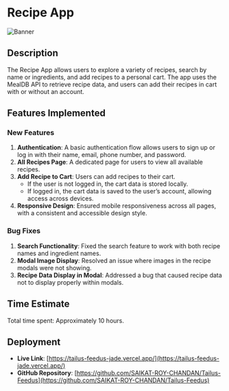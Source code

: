 # Recipe App

![Banner](https://i.ibb.co/c1rSVd5/image.png)

## Description
The Recipe App allows users to explore a variety of recipes, search by name or ingredients, and add recipes to a personal cart. The app uses the MealDB API to retrieve recipe data, and users can add their recipes in cart with or without an account.

## Features Implemented

### New Features
1. **Authentication**: A basic authentication flow allows users to sign up or log in with their name, email, phone number, and password.
2. **All Recipes Page**: A dedicated page for users to view all available recipes.
3. **Add Recipe to Cart**: Users can add recipes to their cart.
   - If the user is not logged in, the cart data is stored locally.
   - If logged in, the cart data is saved to the user’s account, allowing access across devices.
4. **Responsive Design**: Ensured mobile responsiveness across all pages, with a consistent and accessible design style.

### Bug Fixes
1. **Search Functionality**: Fixed the search feature to work with both recipe names and ingredient names.
2. **Modal Image Display**: Resolved an issue where images in the recipe modals were not showing.
3. **Recipe Data Display in Modal**: Addressed a bug that caused recipe data not to display properly within modals.

## Time Estimate
Total time spent: Approximately 10 hours. 

## Deployment
- **Live Link**: [https://tailus-feedus-jade.vercel.app/](https://tailus-feedus-jade.vercel.app/)
- **GitHub Repository**: [https://github.com/SAIKAT-ROY-CHANDAN/Tailus-Feedus](https://github.com/SAIKAT-ROY-CHANDAN/Tailus-Feedus)
